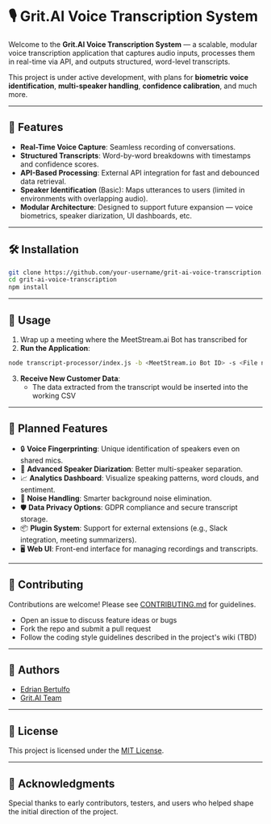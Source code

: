 
# 🎙️ Grit.AI Voice Transcription System

Welcome to the **Grit.AI Voice Transcription System** — a scalable, modular voice transcription application that captures audio inputs, processes them in real-time via API, and outputs structured, word-level transcripts.

This project is under active development, with plans for **biometric voice identification**, **multi-speaker handling**, **confidence calibration**, and much more.

---

## 🚀 Features

- **Real-Time Voice Capture**: Seamless recording of conversations.
- **Structured Transcripts**: Word-by-word breakdowns with timestamps and confidence scores.
- **API-Based Processing**: External API integration for fast and debounced data retrieval.
- **Speaker Identification** (Basic): Maps utterances to users (limited in environments with overlapping audio).
- **Modular Architecture**: Designed to support future expansion — voice biometrics, speaker diarization, UI dashboards, etc.

---

## 🛠️ Installation

```bash
git clone https://github.com/your-username/grit-ai-voice-transcription.git
cd grit-ai-voice-transcription
npm install
```

---

## 🧩 Usage

1. Wrap up a meeting where the MeetStream.ai Bot has transcribed for
2. **Run the Application**:
```bash
node transcript-processor/index.js -b <MeetStream.io Bot ID> -s <File name of the working CSV file>
```
3. **Receive New Customer Data**:
   - The data extracted from the transcript would be inserted into the working CSV

---

## 🌟 Planned Features

- 🔒 **Voice Fingerprinting**: Unique identification of speakers even on shared mics.
- 🧠 **Advanced Speaker Diarization**: Better multi-speaker separation.
- 📈 **Analytics Dashboard**: Visualize speaking patterns, word clouds, and sentiment.
- 🧹 **Noise Handling**: Smarter background noise elimination.
- 🛡️ **Data Privacy Options**: GDPR compliance and secure transcript storage.
- 📦 **Plugin System**: Support for external extensions (e.g., Slack integration, meeting summarizers).
- 🖥️ **Web UI**: Front-end interface for managing recordings and transcripts.

---

## 🤝 Contributing

Contributions are welcome! Please see [CONTRIBUTING.md](CONTRIBUTING.md) for guidelines.

- Open an issue to discuss feature ideas or bugs
- Fork the repo and submit a pull request
- Follow the coding style guidelines described in the project's wiki (TBD)

---

## 🧠 Authors

- [Edrian Bertulfo](https://github.com/edrianbertulfo)
- [Grit.AI Team](https://grit.ai)

---

## 📝 License

This project is licensed under the [MIT License](LICENSE).

---

## 📣 Acknowledgments

Special thanks to early contributors, testers, and users who helped shape the initial direction of the project.
